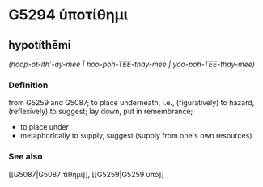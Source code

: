 # G5294 ὑποτίθημι

## hypotíthēmi

_(hoop-ot-ith'-ay-mee | hoo-poh-TEE-thay-mee | yoo-poh-TEE-thay-mee)_

### Definition

from G5259 and G5087; to place underneath, i.e., (figuratively) to hazard, (reflexively) to suggest; lay down, put in remembrance; 

- to place under
- metaphorically to supply, suggest (supply from one's own resources)

### See also

[[G5087|G5087 τίθημι]], [[G5259|G5259 ὑπό]]
